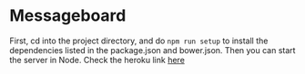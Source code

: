 # Messageboard

First, cd into the project directory, and do `npm run setup` to install the dependencies listed in the package.json and bower.json.  Then you can start the server in Node. Check the heroku link [here](https://pacific-ridge-2101.herokuapp.com)
